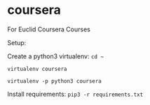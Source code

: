 # coursera
For Euclid Coursera Courses

Setup:

Create a python3 virtualenv:
`cd ~`

`virtualenv coursera`

`virtualenv -p python3 coursera`

Install requirements:
`pip3 -r requirements.txt`

